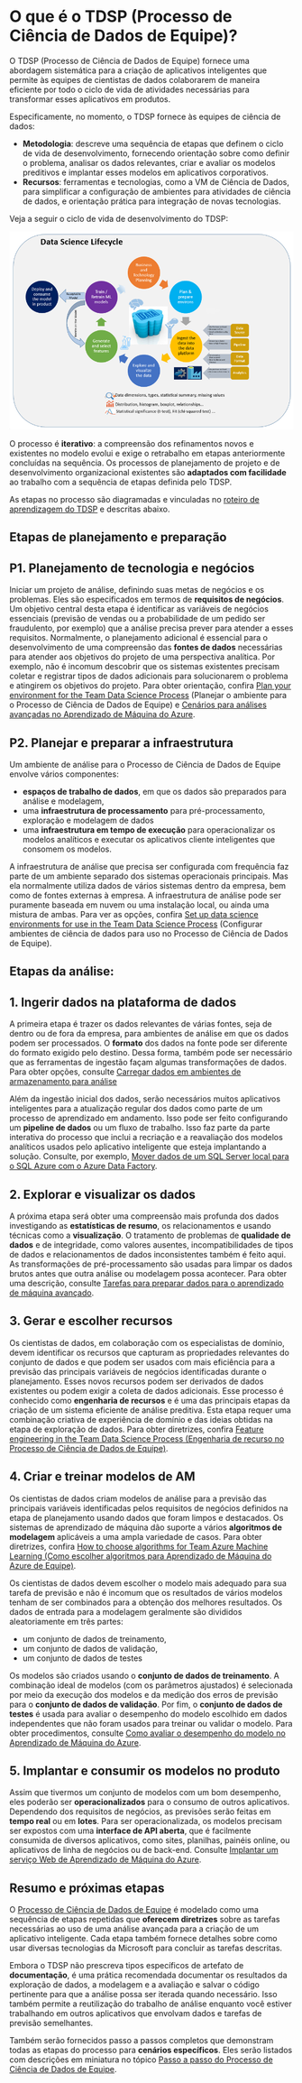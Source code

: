 <properties 
	pageTitle="O que é o Processo de Ciência de Dados de Equipe | Microsoft Azure" 
	description="O Processo de Ciência de Dados de Equipe é um método sistemático para a criação de aplicativos inteligentes que aproveitam a análise avançada." 
	services="machine-learning" 
	documentationCenter="" 
	authors="bradsev"
	manager="paulettm" 
	editor="cgronlun" />

<tags 
	ms.service="machine-learning" 
	ms.workload="data-services" 
	ms.tgt_pltfrm="na" 
	ms.devlang="na" 
	ms.topic="article" 
	ms.date="06/17/2016" 
	ms.author="bradsev;gopitk" />


# O que é o TDSP (Processo de Ciência de Dados de Equipe)?

O TDSP (Processo de Ciência de Dados de Equipe) fornece uma abordagem sistemática para a criação de aplicativos inteligentes que permite às equipes de cientistas de dados colaborarem de maneira eficiente por todo o ciclo de vida de atividades necessárias para transformar esses aplicativos em produtos.

Especificamente, no momento, o TDSP fornece às equipes de ciência de dados:

- **Metodologia**: descreve uma sequência de etapas que definem o ciclo de vida de desenvolvimento, fornecendo orientação sobre como definir o problema, analisar os dados relevantes, criar e avaliar os modelos preditivos e implantar esses modelos em aplicativos corporativos.
- **Recursos**: ferramentas e tecnologias, como a VM de Ciência de Dados, para simplificar a configuração de ambientes para atividades de ciência de dados, e orientação prática para integração de novas tecnologias.

Veja a seguir o ciclo de vida de desenvolvimento do TDSP:

![TDSP-poster](./media/data-science-process-overview/TDSP-poster-simplified.png)


O processo é **iterativo**: a compreensão dos refinamentos novos e existentes no modelo evolui e exige o retrabalho em etapas anteriormente concluídas na sequência. Os processos de planejamento de projeto e de desenvolvimento organizacional existentes são **adaptados com facilidade** ao trabalho com a sequência de etapas definida pelo TDSP.

As etapas no processo são diagramadas e vinculadas no [roteiro de aprendizagem do TDSP](https://azure.microsoft.com/documentation/learning-paths/data-science-process/) e descritas abaixo.


## Etapas de planejamento e preparação 

## P1. Planejamento de tecnologia e negócios

Iniciar um projeto de análise, definindo suas metas de negócios e os problemas. Eles são especificados em termos de **requisitos de negócios**. Um objetivo central desta etapa é identificar as variáveis de negócios essenciais (previsão de vendas ou a probabilidade de um pedido ser fraudulento, por exemplo) que a análise precisa prever para atender a esses requisitos. Normalmente, o planejamento adicional é essencial para o desenvolvimento de uma compreensão das **fontes de dados** necessárias para atender aos objetivos do projeto de uma perspectiva analítica. Por exemplo, não é incomum descobrir que os sistemas existentes precisam coletar e registrar tipos de dados adicionais para solucionarem o problema e atingirem os objetivos do projeto. Para obter orientação, confira [Plan your environment for the Team Data Science Process](machine-learning-data-science-plan-your-environment.md) (Planejar o ambiente para o Processo de Ciência de Dados de Equipe) e [Cenários para análises avançadas no Aprendizado de Máquina do Azure](machine-learning-data-science-plan-sample-scenarios.md).


## P2. Planejar e preparar a infraestrutura

Um ambiente de análise para o Processo de Ciência de Dados de Equipe envolve vários componentes:

- **espaços de trabalho de dados**, em que os dados são preparados para análise e modelagem,
- uma **infraestrutura de processamento** para pré-processamento, exploração e modelagem de dados
- uma **infraestrutura em tempo de execução** para operacionalizar os modelos analíticos e executar os aplicativos cliente inteligentes que consomem os modelos.

A infraestrutura de análise que precisa ser configurada com frequência faz parte de um ambiente separado dos sistemas operacionais principais. Mas ela normalmente utiliza dados de vários sistemas dentro da empresa, bem como de fontes externas à empresa. A infraestrutura de análise pode ser puramente baseada em nuvem ou uma instalação local, ou ainda uma mistura de ambas. Para ver as opções, confira [Set up data science environments for use in the Team Data Science Process](machine-learning-data-science-environment-setup.md) (Configurar ambientes de ciência de dados para uso no Processo de Ciência de Dados de Equipe).


## Etapas da análise:  

## 1\. Ingerir dados na plataforma de dados 

A primeira etapa é trazer os dados relevantes de várias fontes, seja de dentro ou de fora da empresa, para ambientes de análise em que os dados podem ser processados. O **formato** dos dados na fonte pode ser diferente do formato exigido pelo destino. Dessa forma, também pode ser necessário que as ferramentas de ingestão façam algumas transformações de dados. Para obter opções, consulte [Carregar dados em ambientes de armazenamento para análise](machine-learning-data-science-ingest-data.md)

Além da ingestão inicial dos dados, serão necessários muitos aplicativos inteligentes para a atualização regular dos dados como parte de um processo de aprendizado em andamento. Isso pode ser feito configurando um **pipeline de dados** ou um fluxo de trabalho. Isso faz parte da parte interativa do processo que inclui a recriação e a reavaliação dos modelos analíticos usados pelo aplicativo inteligente que esteja implantando a solução. Consulte, por exemplo, [Mover dados de um SQL Server local para o SQL Azure com o Azure Data Factory](machine-learning-data-science-move-sql-azure-adf.md).


## 2\. Explorar e visualizar os dados 

A próxima etapa será obter uma compreensão mais profunda dos dados investigando as **estatísticas de resumo**, os relacionamentos e usando técnicas como a **visualização**. O tratamento de problemas de **qualidade de dados** e de integridade, como valores ausentes, incompatibilidades de tipos de dados e relacionamentos de dados inconsistentes também é feito aqui. As transformações de pré-processamento são usadas para limpar os dados brutos antes que outra análise ou modelagem possa acontecer. Para obter uma descrição, consulte [Tarefas para preparar dados para o aprendizado de máquina avançado](machine-learning-data-science-prepare-data.md).


## 3\. Gerar e escolher recursos 

Os cientistas de dados, em colaboração com os especialistas de domínio, devem identificar os recursos que capturam as propriedades relevantes do conjunto de dados e que podem ser usados com mais eficiência para a previsão das principais variáveis de negócios identificadas durante o planejamento. Esses novos recursos podem ser derivados de dados existentes ou podem exigir a coleta de dados adicionais. Esse processo é conhecido como **engenharia de recursos** e é uma das principais etapas da criação de um sistema eficiente de análise preditiva. Esta etapa requer uma combinação criativa de experiência de domínio e das ideias obtidas na etapa de exploração de dados. Para obter diretrizes, confira [Feature engineering in the Team Data Science Process (Engenharia de recurso no Processo de Ciência de Dados de Equipe)](machine-learning-data-science-create-features.md).


## 4\. Criar e treinar modelos de AM 

Os cientistas de dados criam modelos de análise para a previsão das principais variáveis identificadas pelos requisitos de negócios definidos na etapa de planejamento usando dados que foram limpos e destacados. Os sistemas de aprendizado de máquina dão suporte a vários **algoritmos de modelagem** aplicáveis a uma ampla variedade de casos. Para obter diretrizes, confira [How to choose algorithms for Team Azure Machine Learning (Como escolher algoritmos para Aprendizado de Máquina do Azure de Equipe)](machine-learning-algorithm-choice.md).

Os cientistas de dados devem escolher o modelo mais adequado para sua tarefa de previsão e não é incomum que os resultados de vários modelos tenham de ser combinados para a obtenção dos melhores resultados. Os dados de entrada para a modelagem geralmente são divididos aleatoriamente em três partes:

- um conjunto de dados de treinamento,
- um conjunto de dados de validação,
- um conjunto de dados de testes

Os modelos são criados usando o **conjunto de dados de treinamento**. A combinação ideal de modelos (com os parâmetros ajustados) é selecionada por meio da execução dos modelos e da medição dos erros de previsão para o **conjunto de dados de validação**. Por fim, o **conjunto de dados de testes** é usada para avaliar o desempenho do modelo escolhido em dados independentes que não foram usados para treinar ou validar o modelo. Para obter procedimentos, consulte [Como avaliar o desempenho do modelo no Aprendizado de Máquina do Azure](machine-learning-evaluate-model-performance.md).


## 5\. Implantar e consumir os modelos no produto

Assim que tivermos um conjunto de modelos com um bom desempenho, eles poderão ser **operacionalizados** para o consumo de outros aplicativos. Dependendo dos requisitos de negócios, as previsões serão feitas em **tempo real** ou em **lotes**. Para ser operacionalizada, os modelos precisam ser expostos com uma **interface de API aberta**, que é facilmente consumida de diversos aplicativos, como sites, planilhas, painéis online, ou aplicativos de linha de negócios ou de back-end. Consulte [Implantar um serviço Web de Aprendizado de Máquina do Azure](machine-learning-publish-a-machine-learning-web-service.md).


## Resumo e próximas etapas

O [Processo de Ciência de Dados de Equipe](https://azure.microsoft.com/documentation/learning-paths/data-science-process/) é modelado como uma sequência de etapas repetidas que **oferecem diretrizes** sobre as tarefas necessárias ao uso de uma análise avançada para a criação de um aplicativo inteligente. Cada etapa também fornece detalhes sobre como usar diversas tecnologias da Microsoft para concluir as tarefas descritas.

Embora o TDSP não prescreva tipos específicos de artefato de **documentação**, é uma prática recomendada documentar os resultados da exploração de dados, a modelagem e a avaliação e salvar o código pertinente para que a análise possa ser iterada quando necessário. Isso também permite a reutilização do trabalho de análise enquanto você estiver trabalhando em outros aplicativos que envolvam dados e tarefas de previsão semelhantes.

Também serão fornecidos passo a passos completos que demonstram todas as etapas do processo para **cenários específicos**. Eles serão listados com descrições em miniatura no tópico [Passo a passo do Processo de Ciência de Dados de Equipe](data-science-process-walkthroughs.md).

<!---HONumber=AcomDC_0629_2016-->
